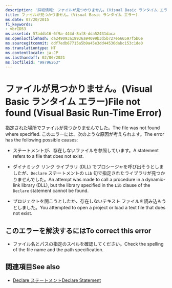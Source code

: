 ```yaml
---
description: '詳細情報: ファイルが見つかりません。(Visual Basic ランタイム エラー)'
title: ファイルが見つかりません。(Visual Basic ランタイム エラー)
ms.date: 07/20/2015
f1_keywords:
- vbrID53
ms.assetid: 57addb16-6f9a-444d-8af8-dda52431daca
ms.openlocfilehash: da249093a18936a94099b3d5b727e666597f5b6e
ms.sourcegitcommit: ddf7edb67715a5b9a45e3dd44536dabc153c1de0
ms.translationtype: HT
ms.contentlocale: ja-JP
ms.lasthandoff: 02/06/2021
ms.locfileid: "99796263"
---
```

# <a name="file-not-found-visual-basic-run-time-error"></a><span data-ttu-id="038ef-103">ファイルが見つかりません。(Visual Basic ランタイム エラー)</span><span class="sxs-lookup"><span data-stu-id="038ef-103">File not found (Visual Basic Run-Time Error)</span></span>

<span data-ttu-id="038ef-104">指定された場所でファイルが見つかりませんでした。</span><span class="sxs-lookup"><span data-stu-id="038ef-104">The file was not found where specified.</span></span> <span data-ttu-id="038ef-105">このエラーには、次のような原因が考えられます。</span><span class="sxs-lookup"><span data-stu-id="038ef-105">The error has the following possible causes:</span></span>

- <span data-ttu-id="038ef-106">ステートメントが、存在しないファイルを参照しています。</span><span class="sxs-lookup"><span data-stu-id="038ef-106">A statement refers to a file that does not exist.</span></span>

- <span data-ttu-id="038ef-107">ダイナミック リンク ライブラリ (DLL) でプロシージャを呼び出そうとしましたが、`Declare` ステートメントの `Lib` 句で指定されたライブラリが見つかりませんでした。</span><span class="sxs-lookup"><span data-stu-id="038ef-107">An attempt was made to call a procedure in a dynamic-link library (DLL), but the library specified in the `Lib` clause of the `Declare` statement cannot be found.</span></span>

- <span data-ttu-id="038ef-108">プロジェクトを開こうとしたか、存在しないテキスト ファイルを読み込もうとしました。</span><span class="sxs-lookup"><span data-stu-id="038ef-108">You attempted to open a project or load a text file that does not exist.</span></span>

## <a name="to-correct-this-error"></a><span data-ttu-id="038ef-109">このエラーを解決するには</span><span class="sxs-lookup"><span data-stu-id="038ef-109">To correct this error</span></span>

- <span data-ttu-id="038ef-110">ファイル名とパスの指定のスペルを確認してください。</span><span class="sxs-lookup"><span data-stu-id="038ef-110">Check the spelling of the file name and the path specification.</span></span>

## <a name="see-also"></a><span data-ttu-id="038ef-111">関連項目</span><span class="sxs-lookup"><span data-stu-id="038ef-111">See also</span></span>

- [<span data-ttu-id="038ef-112">Declare ステートメント</span><span class="sxs-lookup"><span data-stu-id="038ef-112">Declare Statement</span></span>](../statements/declare-statement.md)
